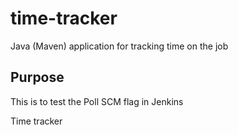 # time-tracker
Java (Maven) application for tracking time on the job

## Purpose 

This is to test the Poll SCM flag in Jenkins

Time tracker
